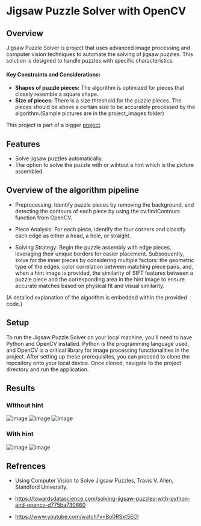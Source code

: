 # Jigsaw Puzzle Solver with OpenCV
## Overview
Jigsaw Puzzle Solver is project that uses advanced image processing and computer vision techniques to automate the solving of jigsaw puzzles.
This solution is designed to handle puzzles with specific characteristics.
#### Key Constraints and Considerations:
* **Shapes of puzzle pieces:** The algorithm is optimized for pieces that closely resemble a square shape.
* **Size of pieces:** There is a size threshold for the puzzle pieces. The pieces should be above a certain size to be accurately processed by the algorithm.(Sample pictures are in the project_images folder)

This project is part of a bigger [project](https://github.com/HamzaAlmahrous/jigsaw-genius). 

## Features
* Solve jigsaw puzzles automatically.
* The option to solve the puzzle with or wihtout a hint which is the picture assembled.


## Overview of the algorithm pipeline
* Preprocessing: Identify puzzle pieces by removing the background, and detecting the contours of each piece by using the cv.findContours function from OpenCV.

* Piece Analysis: For each piece, identify the four corners and classify each edge as either a head, a hole, or straight.

* Solving Strategy: Begin the puzzle assembly with edge pieces, leveraging their unique borders for easier placement. Subsequently, solve for the inner pieces by considering multiple factors: the geometric type of the edges, color correlation between matching piece pairs, and, when a hint image is provided, the similarity of SIFT features between a puzzle piece and the corresponding area in the hint image to ensure accurate matches based on physical fit and visual similarity.


(A detailed explanation of the algorithm is embedded within the provided code.)

## Setup
To run the Jigsaw Puzzle Solver on your local machine, you'll need to have Python and OpenCV installed. Python is the programming language used, and OpenCV is a critical library for image processing functionalities in the project. After setting up these prerequisites, you can proceed to clone the repository onto your local device. Once cloned, navigate to the project directory and run the application.

## Results

### Without hint
![image](https://github.com/Alya0/Jigsaw-Puzzle-Solver/assets/38858460/77fce2b1-1b54-430c-bcf8-f63374eb5849)
![image](https://github.com/Alya0/Jigsaw-Puzzle-Solver/assets/38858460/d5fd9e7e-b7c4-4105-8cd9-a1a91edb4d79)
![image](https://github.com/Alya0/Jigsaw-Puzzle-Solver/assets/38858460/77746cef-3daf-4c3d-a7aa-68cc6d6ea276)


### With hint
![image](https://github.com/Alya0/Jigsaw-Puzzle-Solver/assets/38858460/1a177b97-408f-4893-ad94-9d6882addaea)
![image](https://github.com/Alya0/Jigsaw-Puzzle-Solver/assets/38858460/00910789-4b7b-44ec-8b5d-66e2312b6b4d)

## Refrences
* Using Computer Vision to Solve Jigsaw Puzzles, Travis V. Allen, Standford University.

* https://towardsdatascience.com/solving-jigsaw-puzzles-with-python-and-opencv-d775ba730660

* https://www.youtube.com/watch?v=Bo0RSxt5ECI

